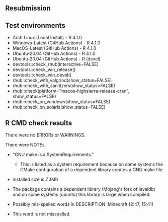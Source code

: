 ## Resubmission



## Test environments

* Arch Linux (Local Install) - R 4.1.0
* Windows-Latest (GitHub Actions) - R 4.1.0
* MacOS-Latest (GitHub Actions) - R 4.1.0
* Ubuntu-20.04 (GitHub Actions) - R 4.1.0
* Ubuntu-20.04 (GitHub Actions) - R (devel)
* devtools::check_rhub(interactive=FALSE)
* devtools::check_win_release()
* devtools::check_win_devel()
* rhub::check_with_valgrind(show_status=FALSE)
* rhub::check_with_sanitizers(show_status=FALSE)
* rhub::check(platform="macos-highsierra-release-cran", show_status=FALSE)
* rhub::check_on_windows(show_status=FALSE)
* rhub::check_on_solaris(show_status=FALSE)

## R CMD check results

There were no ERRORs or WARNINGS.

There were NOTEs.

 - "GNU make is a SystemRequirements."
   * This is listed as a system requirement because on some systems the CMake
     configuration of a dependent library creates a GNU make file.

 - installed size is 7.3Mb
  * The package contains a dependent library (Mojang's fork of leveldb) and on
    some systems (ubuntu) this library is large when compiled.

 - Possibly mis-spelled words in DESCRIPTION: Minecraft (2:47, 15:41)
  * This word is not misspelled.

